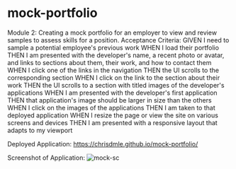 # mock-portfolio

Module 2: Creating a mock portfolio for an employer to view and review samples to assess skills for a position.
Acceptance Criteria:
GIVEN I need to sample a potential employee's previous work
WHEN I load their portfolio
THEN I am presented with the developer's name, a recent photo or avatar, and links to sections about them, their work, and how to contact them
WHEN I click one of the links in the navigation
THEN the UI scrolls to the corresponding section
WHEN I click on the link to the section about their work
THEN the UI scrolls to a section with titled images of the developer's applications
WHEN I am presented with the developer's first application
THEN that application's image should be larger in size than the others
WHEN I click on the images of the applications
THEN I am taken to that deployed application
WHEN I resize the page or view the site on various screens and devices
THEN I am presented with a responsive layout that adapts to my viewport

Deployed Application: https://chrisdmle.github.io/mock-portfolio/

Screenshot of Application:
![mock-sc](https://user-images.githubusercontent.com/107082980/175440339-cbb620b2-d3a9-43bc-ab4e-f789b60c764b.jpg)
